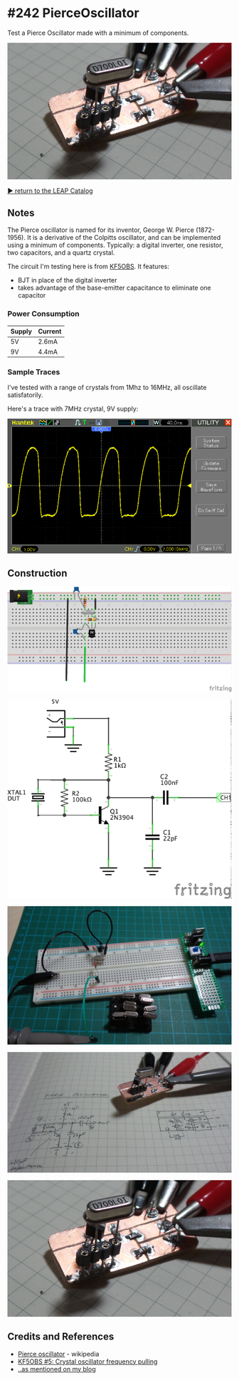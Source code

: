 # #242 PierceOscillator

Test a Pierce Oscillator made with a minimum of components.

![The Build](./assets/PierceOscillator_build.jpg?raw=true)


[:arrow_forward: return to the LEAP Catalog](http://leap.tardate.com)

## Notes

The Pierce oscillator is named for its inventor, George W. Pierce (1872-1956). It is a derivative of the Colpitts oscillator,
and can be implemented using a minimum of components. Typically: a digital inverter, one resistor, two capacitors, and a quartz crystal.

The circuit I'm testing here is from [KF5OBS](https://www.youtube.com/watch?v=_OsvXQe_l2E). It features:
* BJT in place of the digital inverter
* takes advantage of the base-emitter capacitance to eliminate one capacitor


### Power Consumption

| Supply | Current |
|--------|---------|
| 5V     | 2.6mA   |
| 9V     | 4.4mA   |


### Sample Traces

I've tested with a range of crystals from 1Mhz to 16MHz, all oscillate satisfatorily.

Here's a trace with 7MHz crystal, 9V supply:

![7MHz_9V](./assets/7MHz_9V.gif?raw=true)

## Construction

![Breadboard](./assets/PierceOscillator_bb.jpg?raw=true)

![The Schematic](./assets/PierceOscillator_schematic.jpg?raw=true)

![PierceOscillator_breadboard_build.jpg](./assets/PierceOscillator_breadboard_build.jpg?raw=true)

![PierceOscillator_layout](./assets/PierceOscillator_layout.jpg?raw=true)

![PierceOscillator_build](./assets/PierceOscillator_build.jpg?raw=true)

## Credits and References
* [Pierce oscillator](https://en.wikipedia.org/wiki/Pierce_oscillator) - wikipedia
* [KF5OBS #5: Crystal oscillator frequency pulling](https://www.youtube.com/watch?v=_OsvXQe_l2E)
* [..as mentioned on my blog](http://blog.tardate.com/2017/01/leap242-minimal-pierce-oscillator.html)
